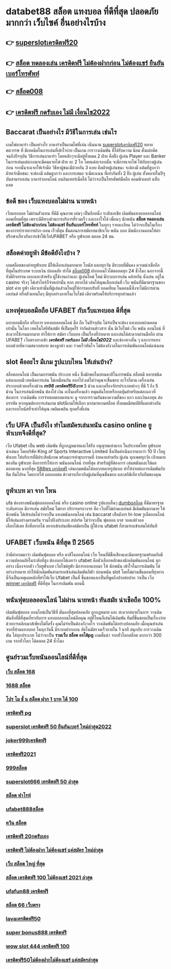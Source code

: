 # databet88 สล็อต แทงบอล  ที่ดีที่สุด  ปลอดภัย มากกว่า เว็บไซค์ อื่นอย่างไรบ้าง 

## 👉 [superslotเครดิตฟรี20](https://www.ufaeat.com/ufabet-master-login/)
## 👉 [สล็อต ทดลองเล่น เครดิตฟรี ไม่ต้องฝากก่อน ไม่ต้องแชร์ ยืนยันเบอร์โทรศัพท์](https://www.ufaeat.com/regis-ufabet-master-free/)
## 👉 [สล็อต008](https://www.ufaeat.com/ทางเข้ายูฟ่าเบท-ufabet/)
## 👉 [เครดิตฟรี กดรับเอง ไม่มี เงื่อนไข2022](https://www.ufaeat.com/ufabet-master-login/)

##  Baccarat  เป็นอย่างไร  มีวิธีในการเล่น เช่นไร 

 เกมไพ่บาคาร่า  เป็นอย่างไร  บาคาร่าเป็นเกมไพ่ที่เล่น เนิ่นนาน [superslotเครดิตฟรี20](https://www.ufaeat.com/regis-ufabet-master-free/) หลายศตวรรษ  ที่ มีเทคนิคในการเล่นที่เข้าใจง่าย  เป็นเกม การวางเดิมพัน ที่ได้รับความ นิยม ตั้งแต่อดีตจนถึงปัจจุบัน วิธีการเล่นบาคาร่า โดยหลักๆจะมีอยู่ทั้งหมด 2  ฝ่าย คือฝั่ง  ผู้เล่น Player และ Banker ในการเล่นแต่ละเกมจะมีคนแจกไพ่  ฝ่าย ละ 2 ใบ โดยแต่ละรอบนั้น จะมีการแจกไพ่ ให้กับทางผู้เล่นก่อน จากนั้นจะแจกให้เจ้ามือ วิธีหาผู้ชนะมีด้วยกัน 3 แบบ คือฝ่ายผู้เล่นชนะ จะต้องมี แต้มที่สูงกว่า  ฝ่ายเจ้ามือชนะ จะต้องมี แต้มสูงกว่า  และการเสมอ จะมีคะแนน ที่เท่ากันทั้ง 2 ฝั่ง ผู้เล่น ทั้งหลายในปัจุบันสามารถเล่น บาคาร่าออนไลน์  บนอินเทอร์เน็ตได้ ไม่ว่าจะเป็นโทรศัพท์มือถือ คอมพิวเตอร์ แท็บแลต  


##  ข้อดี ของ เว็บแทงบอลไม่ผ่าน นายหน้า 

เว็บแทงบอล  ไม่ผ่านตัวแทน  ที่ดีมี  คุณภาพ เด่นๆ เป็นอีกหนึ่ง ระดับเอเชีย เดิมพันแทงบอลออนไลน์ ยอดเยี่ยมที่สุด  เพราะมีดีทางด้านการบริการที่รวดเร็ว และเอาใจใส่ เพื่อนๆ นักพนัน  **สล็อต ทดลองเล่น เครดิตฟรี ไม่ต้องฝากก่อน ไม่ต้องแชร์ ยืนยันเบอร์โทรศัพท์** ในทุกๆ รายละเอียด ไม่ว่าจะเป็นในเรื่องของการทำรายการฝาก-ถอน เร็วที่สุด   ขั้นตอนการสมัครสมาชิกเว็บ พนัน บอล   มีพนักงานคอนให้คำปรึกษาเกี่ยวกับการเข้าใช้เว็บUFABET หรือ ยูฟ่าเบท ตลอด 24 ชม.


## สล็อตค่ายยูฟ่า มีข้อดียังไงบ้าง ?
 เกมสล็อตของค่ายยูฟ่าเบท  มีให้เลือกเล่นมากมาย โบนัส  แตกทุกวัน มีระบบที่มั่นคง  ความน่าเชื่อถือ ที่สุดในประเทศ  ระบบเงิน  ปลอดภัย ทำได้  [สล็อต008](https://www.ufaeat.com/ufabet-master-login/) ฝากถอนไวได้ตลอดทุก 24 ชั่วโมง นอกจากนี้ยังมีกิจกรรม  เยอะแยะสำหรับ ผู้ใช้งานเก่าและ ผู้เล่นใหม่ ใหม่ มีระบบการเล่น  คล้ายกัน นั่งเล่น อยู่ใน casino  จริงๆ ได้เท่าไหร่ก็จ่ายเท่านั้น หาก อยากได้ เล่นให้คุณเลือกเล่นที่ เว็บ พนันที่มีมาตรฐานของ slot ค่าย ยูฟ่า เดียวเท่านั้นที่ผู้เล่นส่วนใหญ่ให้การตอบรับที่ ยอดเยี่ยม ในตอนนี้ซึ่งจะไม่มีการผ่านเอเย่นต์ หรือตัวแทนใดๆ มีทุกอย่างภายในเว็บไชต์ เดียวพร้อมให้บริการทุกท่านแล้ว

##  แทงฟุตบอลมือถือ UFABET  กับเว็บแทงบอล ดีที่สุด

แทงบอลมือถือ หรือการ แทงบอลออนไลน์ มือ ถือ ในปัจจุบัน ไม่จำเป็นจะต้อง แทงบอลผ่านคอม เท่านั้น ในโลก เทคโนโลยีทันสมัย  ที่เป็นยุคไร้ จำกัดด้านข่าวสาร  นั้น มีเว็บไซต์ เว็บ พนัน ออนไลน์ ที่สะดวกใช้งานมากมาย ทำให้การ สมัคร เว็บบอล เป็นเรื่องที่ง่ายดาย และเล่นได้สะดวกผ่านมือถือ ผ่าน  UFABET เว็บตรงทางเข้า ***เครดิตฟรี กดรับเอง ไม่มี เงื่อนไข2022*** และช่องทางอื่น ๆ  และการแทงบอลด้วยที่ความสดวกสบาย ของลูกค้า และ รวดเร็วทันใจ ไม่ต้องกังวลในการเดิมพันออนไลน์แน่นอน

##  slot  คืออะไร มีเกม รูปแบบไหน ให้เล่นบ้าง?

 สล็อตออนไลน์ เป็นเกมการพนัน ประเภท หนึ่ง ซึ่งมักพบในบ่อนคาสิโนการพนัน สล็อตมี หลายชนิด แต่ละแบบมี เทคนิคการเล่น ไม่เหมือนกัน ออกไป แต่ไม่ว่าคุณจะชื่นชอบ อะไรก็ตาม เครื่องเล่นประกอบด้วยเครื่องม้วน ***m98 เครดิตฟรี58บาท*** 3 ม้วน และเครื่องจักรประเภทต่างๆ  ที่มี 1 ถึง 5 ม้วน ในการเล่นนักพนัน ต้องใส่ เงิน ลงในเครื่องแล้ว หมุนคันโยกหรือกดปุ่มสำหรับแต่ละแถวที่ต้องการ วางเดิมพัน  การจ่ายผลตอบแทนจะ ดู จากการรวมกันของความถี่ของ แถว และเงินลงทุน ต่อบรรทัด  หากคุณต้องการเล่นเกม slotมีเกมให้เลือก มากมายเกมสล็อต ทั้งหมดมีสมบัติที่แตกต่างกันและรอบโบนัสที่จะทำให้คุณ เพลิดเพลิน ทุกครั้งที่เล่น


## เว็บ UFA เป็นยังไง ทำไมสมัครเล่นพนัน casino online   ยูฟ่าเบทจึงดีที่สุด?

 เว็บ Ufabet เป็น web  เดิมพัน ที่ถูกกฎหมายและได้รับ อนุญาตแห่งแรก  ในประเทศไทย ยูฟ่าเบท นำเสนอ โดยบริษัท King of Sports Interactive Limited ซึ่งเปิดดำเนินการมากว่า 10 ปี เว็บยูฟ่าเบท ให้บริการที่มีประสิทธิภาพ พร้อมการทำธุรกรรมที่ ง่ายดายสำหรับ ผู้เล่น ทุกเพศทุกวัย เป้าหมายของทีม ยูฟ่าเบท คือการทำให้การ พนันออนไลน์ ง่ายที่สุด สำหรับผู้ที่ต้องการ เล่นพนันและให้ผลตอบแทน มากที่สุด [588ws เครดิตฟรี](https://www.ufaeat.com/credit-free-50/) เล่นเกมพนันได้หลากหลายรูปแบบ ทำให้ง่ายต่อการเดิมพันกับทีม ทีมโปรด โดยการให้ ผลบอลสด ข่าวสารเกี่ยวกับผู้เล่นที่คุณชื่นชอบ และสถิติเกี่ยวกับทีมของคุณ


## ยูฟ่าเบท มา จาก ไหน

 ufa  ช่องทางพนันฟุตบอลออนไลน์     หรือ  casino online    รูปแบบอื่นๆ   [dumboสล็อต](https://www.ufaeat.com/register/) ที่มีมาตรฐานระดับสากล  มีการเล่น    สมัยใหม่    ไม่ยาก บริการครบวงจร   คือ   เว็บที่ไม่ผ่านเอเย่นต์ มีเดิมพันมากมาย   ให้ นักพนัน  ได้เข้าเล่นไม่ว่าจะเป็น  แทงพนันออนไลน์ เช่น  baccarat เสือมังกร  hi-low   รูเล็ตออนไลน์   มีให้เล่นอย่างครบครัน   รวมไปถึงประเภท สปอร์ต   ไม่ว่าจะเป็น ฟุตบอล    บาส   วอลเล่ย์วอล  
  เลือกได้เลย    สิ่งที่อยากได้ อยากเข้าเล่นเพียงสมัครเป็น ผู้ใช้งาน    ufabet  ก็สามารถเข้าเล่นได้ทันที


## UFABET  เว็บพนัน ดีที่สุด ปี 2565 

ถ้ามีคำถามมาว่า เดิมพันฟุตบอล   หรือ คาสิโนออนไลน์    เว็บ ไหนที่มีชื่อเสียงและมีมาตรฐานพร้อมกับมีความปลอดภัยในระดับที่สูง ต้องบอกได้เลยว่า  ufabet  คือตัวเลือกหลักของนักเดิมพันออนไลน์   ทุกอย่าง  เนื่องจากตัว เว็บยูฟ่าเบท เว็บไซต์ยูฟ่า มีการออกแบบมา ให้ นักพนัน เข้าใจในการเดิมพัน ได้อย่างง่ายดาย ทำให้นักเดิมพันสามารถเข้าเล่นเดิมพันกีฬา   บ่อนพนัน  slot โดยไม่ผ่านขั้นตอนที่ยุ่งยาก นี่จึงเป็นเหตุผลหลักที่ทำให้เว็บ Ufabet  เป็นที่ ชื่นชอบและเป็นที่พูดถึงปากต่อปาก ว่าเป็น เว็บ [winner เครดิตฟรี](https://www.ufaeat.com/regis-ufabet-master-free/)  ที่ดีที่สุด ในการเดิมพัน  ตอนนี้


##  พนันฟุตบอลออนไลน์ ไม่ผ่าน นายหน้า  ทันสมัย น่าเชือถือ 100%

 เดิมพันฟุตบอล ออนไลน์เป็นวิธีที่ มั่นคงที่สุดปลอดภัย ถูกกฎหมาย และ สะดวกสบายในการ วางเดิมพันสิ่งที่ดีที่สุดเกี่ยวกับการ แทงบอลออนไลน์คือคุณ อยู่ที่ไหนก็เล่นได้เดิมพัน ทีมที่ชื่นชอบเป็นเรื่องง่ายด้วยการคลิกเมาส์เพียงไม่กี่ครั้ง คุณไม่จำเป็นต้องกังวลใจ วางเดิมพันได้อย่างปลอดภัย เมื่อคุณทำเล่นจากที่บ้านแทงบอล ในทุกวันนี้  มีระบบฝากถอน อัตโนมัตรวดเร็วถายใน 1 นาที  สนุกกับ การวางเดิมพัน ได้ทุกประเภท ไม่ว่าจะเป็น **รวมเว็บ สล็อต ออโต้pg**  เกมชั้นนำ  จากทั่วโลกสล็อต  มากกว่า 300 เกม จากทั่วโลก ได้ตลอด 24 ชั่วโมง


## ศูนย์รวมเว็บพนันออนไลน์ที่ดีที่สุด

### [เว็บ สล็อต 168](https://atom.io/themes/UFAEAT%20ทางเข้า%20เว็บตรง%20UFABET%20fullslot%20eiei%20เครดิตฟรี%20008%20สล็อต%20สมัครฟรี%20ฟรีเครดิต%20100%)
### [1688 สล็อต](https://atom.io/themes/UFAEAT%20ทางเข้า%20เว็บตรง%20UFABET%20สล็อตspg%20008%20สล็อต%20สมัครฟรี%20ฟรีเครดิต%20100%)
### [โปร โม ชั่ น สล็อต ฝาก 1 บาท ได้ 100](https://atom.io/themes/UFAEAT%20ทางเข้า%20เว็บตรง%20UFABET%20winner55%20เครดิตฟรี%20008%20สล็อต%20สมัครฟรี%20ฟรีเครดิต%20100%)
### [เครดิตฟรี pg](https://atom.io/themes/UFAEAT%20ทางเข้า%20เว็บตรง%20UFABET%20สล็อต%20ยืนยันเบอร์โทร%20รับเครดิตฟรี%20008%20สล็อต%20สมัครฟรี%20ฟรีเครดิต%20100%)
### [superslot เครดิตฟรี 50 ยืนยันเบอร์ ใหม่ล่าสุด2022](https://atom.io/themes/UFAEAT%20ทางเข้า%20เว็บตรง%20UFABET%20สล็อต%20xo555%20008%20สล็อต%20สมัครฟรี%20ฟรีเครดิต%20100%)
### [joker999เครดิตฟรี](https://atom.io/themes/UFAEAT%20ทางเข้า%20เว็บตรง%20UFABET%20สล็อต%20เว็บไหนดี%20แตกง่าย%20008%20สล็อต%20สมัครฟรี%20ฟรีเครดิต%20100%)
### [เครดิตฟรี2021](https://atom.io/themes/UFAEAT%20ทางเข้า%20เว็บตรง%20UFABET%20เครดิตฟรี%20แค่สมัคร%20008%20สล็อต%20สมัครฟรี%20ฟรีเครดิต%20100%)
### [999สล็อต](https://atom.io/themes/UFAEAT%20ทางเข้า%20เว็บตรง%20UFABET%20สล็อต%20pg%20ฝาก%20true%20wallet%20008%20สล็อต%20สมัครฟรี%20ฟรีเครดิต%20100%)
### [superslot666 เครดิตฟรี 50 ล่าสุด](https://atom.io/themes/UFAEAT%20ทางเข้า%20เว็บตรง%20UFABET%20riches%20เครดิตฟรี%20008%20สล็อต%20สมัครฟรี%20ฟรีเครดิต%20100%)
### [สล็อต ฟาโรห์](https://atom.io/themes/UFAEAT%20ทางเข้า%20เว็บตรง%20UFABET%20สล็อต8899%20008%20สล็อต%20สมัครฟรี%20ฟรีเครดิต%20100%)
### [ufabet888สล็อต](https://atom.io/themes/UFAEAT%20ทางเข้า%20เว็บตรง%20UFABET%20สล็อต918kiss%20008%20สล็อต%20สมัครฟรี%20ฟรีเครดิต%20100%)
### [ควีน สล็อต](https://atom.io/themes/UFAEAT%20ทางเข้า%20เว็บตรง%20UFABET%20เครดิตฟรี%20กดรับ%20เอง50%202021%20008%20สล็อต%20สมัครฟรี%20ฟรีเครดิต%20100%)
### [เครดิตฟรี 20กดรับเอง](https://atom.io/themes/UFAEAT%20ทางเข้า%20เว็บตรง%20UFABET%20superslot%20444%20เครดิตฟรี%2050%20ยืนยันเบอร์%20008%20สล็อต%20สมัครฟรี%20ฟรีเครดิต%20100%)
### [เครดิตฟรี ไม่ต้องฝาก ไม่ต้องแชร์ แค่สมัคร ใหม่ล่าสุด](https://atom.io/themes/UFAEAT%20ทางเข้า%20เว็บตรง%20UFABET%2066สล็อต%20008%20สล็อต%20สมัครฟรี%20ฟรีเครดิต%20100%)
### [เว็บ สล็อต ใหญ่ ที่สุด](https://atom.io/themes/UFAEAT%20ทางเข้า%20เว็บตรง%20UFABET%20สล็อต999ฟรีเครดิต%20008%20สล็อต%20สมัครฟรี%20ฟรีเครดิต%20100%)
### [สล็อต เครดิตฟรี 100 ไม่ต้องแชร์ 2021 ล่าสุด](https://atom.io/themes/UFAEAT%20ทางเข้า%20เว็บตรง%20UFABET%20ซุปเปอร์%20สล็อต%20เครดิตฟรี%2050%20ถอนได้%20300%20008%20สล็อต%20สมัครฟรี%20ฟรีเครดิต%20100%)
### [ufafun88 เครดิตฟรี](https://atom.io/themes/UFAEAT%20ทางเข้า%20เว็บตรง%20UFABET%20thaislotเครดิตฟรี%20008%20สล็อต%20สมัครฟรี%20ฟรีเครดิต%20100%)
### [สล็อต 66 เว็บตรง](https://atom.io/themes/UFAEAT%20ทางเข้า%20เว็บตรง%20UFABET%20สล็อต%20เครดิตฟรี%20ยืนยัน%20บัตรประชาชน%20สมุดบัญชี%20008%20สล็อต%20สมัครฟรี%20ฟรีเครดิต%20100%)
### [lavaเครดิตฟรี50](https://atom.io/themes/UFAEAT%20ทางเข้า%20เว็บตรง%20UFABET%20สล็อตmega%20008%20สล็อต%20สมัครฟรี%20ฟรีเครดิต%20100%)
### [super bonus888 เครดิตฟรี](https://atom.io/themes/UFAEAT%20ทางเข้า%20เว็บตรง%20UFABET%20ซุปเปอร์สล็อต777เครดิตฟรี%20008%20สล็อต%20สมัครฟรี%20ฟรีเครดิต%20100%)
### [wow slot 444 เครดิตฟรี 100](https://atom.io/themes/UFAEAT%20ทางเข้า%20เว็บตรง%20UFABET%20เครดิตฟรี%20กดรับเอง%20ยืนยันเบอร์%20pg%20008%20สล็อต%20สมัครฟรี%20ฟรีเครดิต%20100%)
### [เครดิตฟรี50ไม่ต้องฝากไม่ต้องแชร์ แค่สมัครล่าสุด](https://atom.io/themes/UFAEAT%20ทางเข้า%20เว็บตรง%20UFABET%20superslotเครดิตฟรี%2050%20แค่สมัคร%20008%20สล็อต%20สมัครฟรี%20ฟรีเครดิต%20100%)
